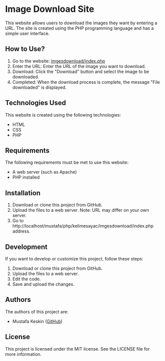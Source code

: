 # Image Download Site

This website allows users to download the images they want by entering a URL. The site is created using the PHP programming language and has a simple user interface.

## How to Use?

1. Go to the website:  [imgesdownload/index.php](http://localhost/mustafa/php/kelimesayac/imgesdownload/index.php)
2. Enter the URL: Enter the URL of the image you want to download.
3. Download: Click the "Download" button and select the image to be downloaded.
4. Completed: When the download process is complete, the message "File downloaded" is displayed.

## Technologies Used

This website is created using the following technologies:

- HTML
- CSS
- PHP

## Requirements

The following requirements must be met to use this website:

- A web server (such as Apache)
- PHP installed

## Installation

1. Download or clone this project from GitHub.
2. Upload the files to a web server. Note: URL may differ on your own server.
3. Go to http://localhost/mustafa/php/kelimesayac/imgesdownload/index.php address.

## Development

If you want to develop or customize this project, follow these steps:

1. Download or clone this project from GitHub.
2. Upload the files to a web server.
3. Edit the code.
4. Save and upload the changes.

## Authors

The authors of this project are:

- Mustafa Keskin ([GitHub](https://github.com/MustafaKskn))
## License

This project is licensed under the MIT license. See the LICENSE file for more information.

